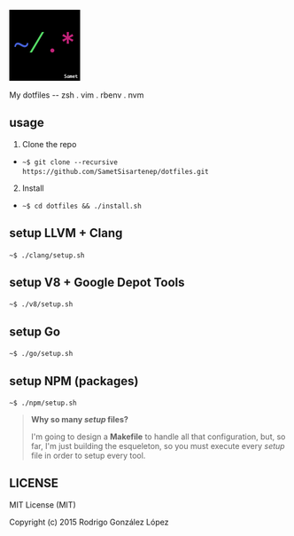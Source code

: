 ![dotfiles logo](dotfiles-logo.png)

My dotfiles -- zsh . vim . rbenv . nvm

## usage

1. Clone the repo
  - `~$ git clone --recursive https://github.com/SametSisartenep/dotfiles.git`
2. Install
  - `~$ cd dotfiles && ./install.sh`

## setup LLVM + Clang

`~$ ./clang/setup.sh`

## setup V8 + Google Depot Tools

`~$ ./v8/setup.sh`

## setup Go

`~$ ./go/setup.sh`

## setup NPM (packages)

`~$ ./npm/setup.sh`

> **Why so many _setup_ files?**
>
> I'm going to design a **Makefile** to handle all that configuration, but, so
> far, I'm just building the esqueleton, so you must execute every _setup_ file in
> order to setup every tool.

## LICENSE
MIT License (MIT)

Copyright (c) 2015 Rodrigo González López
